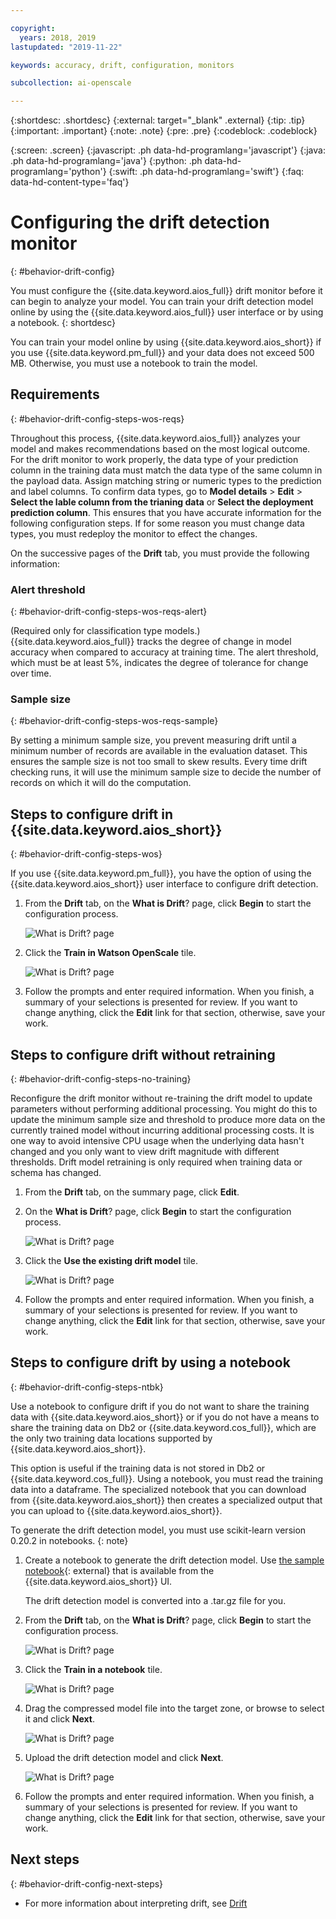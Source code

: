 ```yaml
---

copyright:
  years: 2018, 2019
lastupdated: "2019-11-22"

keywords: accuracy, drift, configuration, monitors

subcollection: ai-openscale

---
```


{:shortdesc: .shortdesc}
{:external: target="_blank" .external}
{:tip: .tip}
{:important: .important}
{:note: .note}
{:pre: .pre}
{:codeblock: .codeblock}

{:screen: .screen}
{:javascript: .ph data-hd-programlang='javascript'}
{:java: .ph data-hd-programlang='java'}
{:python: .ph data-hd-programlang='python'}
{:swift: .ph data-hd-programlang='swift'}
{:faq: data-hd-content-type='faq'}

# Configuring the drift detection monitor
{: #behavior-drift-config}

You must configure the {{site.data.keyword.aios_full}} drift monitor before it can begin to analyze your model. You can train your drift detection model online by using the {{site.data.keyword.aios_full}} user interface or by using a notebook.
{: shortdesc}

You can train your model online by using {{site.data.keyword.aios_short}}
if you use {{site.data.keyword.pm_full}} and your data does not exceed 500 MB. Otherwise, you must use a notebook to train the model.



## Requirements
{: #behavior-drift-config-steps-wos-reqs}

Throughout this process, {{site.data.keyword.aios_full}} analyzes your model and makes recommendations based on the most logical outcome. For the drift monitor to work properly, the data type of your prediction column in the training data must match the data type of the same column in the payload data. Assign matching string or numeric types to the prediction and label columns. To confirm data types, go to **Model details** > **Edit** > **Select the lable column from the trianing data** or **Select the deployment prediction column**. This ensures that you have accurate information for the following configuration steps. If for some reason you must change data types, you must redeploy the monitor to effect the changes.

On the successive pages of the **Drift** tab, you must provide the following information:

### Alert threshold
{: #behavior-drift-config-steps-wos-reqs-alert}

(Required only for classification type models.) {{site.data.keyword.aios_full}} tracks the degree of change in model accuracy when compared to accuracy at training time. The alert threshold, which must be at least 5%, indicates the degree of tolerance for change over time.

### Sample size
{: #behavior-drift-config-steps-wos-reqs-sample}

By setting a minimum sample size, you prevent measuring drift until a minimum number of records are available in the evaluation dataset. This ensures the sample size is not too small to skew results. Every time drift checking runs, it will use the minimum sample size to decide the number of records on which it will do the computation.

## Steps to configure drift in {{site.data.keyword.aios_short}}
{: #behavior-drift-config-steps-wos}

If you use {{site.data.keyword.pm_full}}, you have the option of using the {{site.data.keyword.aios_short}} user interface to configure drift detection.

1. From the **Drift** tab, on the **What is Drift**? page, click **Begin** to start the configuration process.

   ![What is Drift? page](images/wos-drift-config-1.png)

2. Click the **Train in Watson OpenScale** tile.

   ![What is Drift? page](images/wos-drift-config-1a.png)

5. Follow the prompts and enter required information. When you finish, a summary of your selections is presented for review. If you want to change anything, click the **Edit** link for that section, otherwise, save your work.

## Steps to configure drift without retraining
{: #behavior-drift-config-steps-no-training}

Reconfigure the drift monitor without re-training the drift model to update parameters without performing additional processing. You might do this to update the minimum sample size and threshold to produce more data on the currently trained model without incurring additional processing costs. It is one way to avoid intensive CPU usage when the underlying data hasn't changed and you only want to view drift magnitude with different thresholds. Drift model retraining is only required when training data or schema has changed.

1. From the **Drift** tab, on the summary page, click **Edit**.
2. On the **What is Drift**? page, click **Begin** to start the configuration process.

   ![What is Drift? page](images/wos-drift-config-1.png)

2. Click the **Use the existing drift model** tile.

   ![What is Drift? page](images/wos-drift-config-2.png)

5. Follow the prompts and enter required information. When you finish, a summary of your selections is presented for review. If you want to change anything, click the **Edit** link for that section, otherwise, save your work.



## Steps to configure drift by using a notebook
{: #behavior-drift-config-steps-ntbk}

Use a notebook to configure drift if you do not want to share the training data with {{site.data.keyword.aios_short}} or if you do not have a means to share the training data on Db2 or {{site.data.keyword.cos_full}}, which are the only two training data locations supported by {{site.data.keyword.aios_short}}. 

This option is useful if the training data is not stored in Db2 or {{site.data.keyword.cos_full}}. Using a notebook, you must read the training data into a dataframe. The specialized notebook that you can download from {{site.data.keyword.aios_short}} then creates a specialized output that you can upload to {{site.data.keyword.aios_short}}.

To generate the drift detection model, you must use scikit-learn version 0.20.2 in notebooks. 
{: note}


1. Create a notebook to generate the drift detection model. Use [the sample notebook](https://github.com/IBM-Watson/aios-data-distribution/blob/master/training_statistics_notebook.ipynb){: external} that is available from the {{site.data.keyword.aios_short}} UI.
   
   The drift detection model is converted into a .tar.gz file for you.
   
1. From the **Drift** tab, on the **What is Drift**? page, click **Begin** to start the configuration process.

   ![What is Drift? page](images/wos-drift-config-1.png)

2. Click the **Train in a notebook** tile.

   ![What is Drift? page](images/wos-drift-config-1a.png)

3. Drag the compressed model file into the target zone, or browse to select it and click **Next**.

   ![What is Drift? page](images/wos-drift-config-2b.png)
   
3. Upload the drift detection model and click **Next**.

   ![What is Drift? page](images/wos-drift-config-upload.png)
   
5. Follow the prompts and enter required information. When you finish, a summary of your selections is presented for review. If you want to change anything, click the **Edit** link for that section, otherwise, save your work.

## Next steps
{: #behavior-drift-config-next-steps}

- For more information about interpreting drift, see [Drift](/docs/services/ai-openscale?topic=ai-openscale-behavior-drift-ovr)